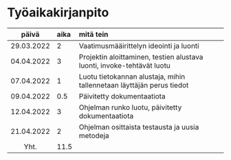 # Työaikakirjanpito

| päivä | aika | mitä tein  |
| :----:|:-----| :-----|
|29.03.2022|2|Vaatimusmääirittelyn ideointi ja luonti|
|04.04.2022|3|Projektin aloittaminen, testien alustava luonti, invoke-tehtävät luotu|
|07.04.2022|1|Luotu tietokannan alustaja, mihin tallennetaan läyttäjän perus tiedot|
|09.04.2022|0.5|Päivitetty dokumentaatiota|
|12.04.2022|3|Ohjelman runko luotu, päivitetty dokumentaatiota|
|21.04.2022|2|Ohjelman osittaista testausta ja uusia metodeja|
|Yht.|11.5||